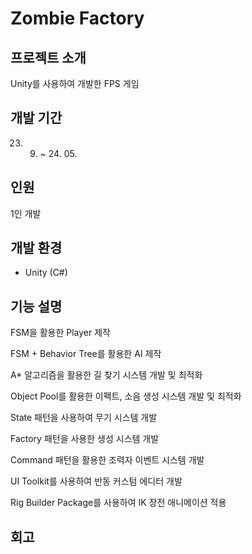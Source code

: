 # Zombie Factory

## 프로젝트 소개
Unity를 사용하여 개발한 FPS 게임

## 개발 기간
23. 09. ~ 24. 05.

## 인원
1인 개발

## 개발 환경
* Unity (C#)

## 기능 설명

FSM을 활용한 Player 제작

FSM + Behavior Tree를 활용한 AI 제작


A* 알고리즘을 활용한 길 찾기 시스템 개발 및 최적화

Object Pool를 활용한 이펙트, 소음 생성 시스템 개발 및 최적화

State 패턴을 사용하여 무기 시스템 개발

Factory 패턴을 사용한 생성 시스템 개발

Command 패턴을 활용한 조력자 이벤트 시스템 개발

UI Toolkit를 사용하여 반동 커스텀 에디터 개발

Rig Builder Package를 사용하여 IK 장전 애니메이션 적용


## 회고

